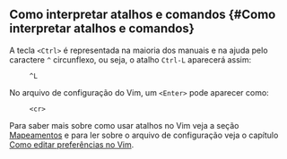 Como interpretar atalhos e comandos {#Como interpretar atalhos e comandos}
-----------------------------------

A tecla `<Ctrl>` é representada na maioria dos manuais e na ajuda pelo
caractere `^` circunflexo, ou seja, o atalho `Ctrl-L` aparecerá assim:

         ^L

No arquivo de configuração do Vim, um `<Enter>` pode aparecer como:

         <cr>

Para saber mais sobre como usar atalhos no Vim veja a seção
[Mapeamentos]("#") e para ler sobre o arquivo de configuração veja
o capítulo [Como editar preferências no Vim]("#").
